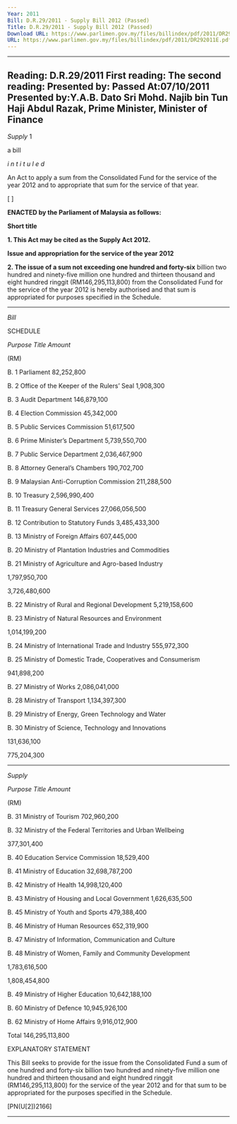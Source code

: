 ```yaml
---
Year: 2011
Bill: D.R.29/2011 - Supply Bill 2012 (Passed)
Title: D.R.29/2011 - Supply Bill 2012 (Passed)
Download URL: https://www.parlimen.gov.my/files/billindex/pdf/2011/DR292011E.pdf
URL: https://www.parlimen.gov.my/files/billindex/pdf/2011/DR292011E.pdf
---
```

---
Reading:
D.R.29/2011
First reading:
The second reading:
Presented by:
Passed At:07/10/2011
Presented by:Y.A.B. Dato Sri Mohd. Najib bin Tun Haji Abdul Razak, Prime Minister, Minister of Finance
---

_Supply_ 1

a bill

_i n t i t u l e d_

An Act to apply a sum from the Consolidated Fund for the service
of the year 2012 and to appropriate that sum for the service of
that year.

[ ]

**ENACTED by the Parliament of Malaysia as follows:**

**Short title**

**1. This Act may be cited as the Supply Act 2012.**

**Issue and appropriation for the service of the year 2012**

**2. The issue of a sum not exceeding one hundred and forty-six**
billion two hundred and ninety-five million one hundred and
thirteen thousand and eight hundred ringgit (RM146,295,113,800)
from the Consolidated Fund for the service of the year 2012
is hereby authorised and that sum is appropriated for purposes
specified in the Schedule.


-----

_Bill_

SCHEDULE

_Purpose_ _Title_ _Amount_

(RM)

B. 1 Parliament 82,252,800

B. 2 Office of the Keeper of the Rulers’ Seal 1,908,300

B. 3 Audit Department 146,879,100

B. 4 Election Commission 45,342,000

B. 5 Public Services Commission 51,617,500

B. 6 Prime Minister’s Department 5,739,550,700

B. 7 Public Service Department 2,036,467,900

B. 8 Attorney General’s Chambers 190,702,700

B. 9 Malaysian Anti-Corruption Commission 211,288,500

B. 10 Treasury 2,596,990,400

B. 11 Treasury General Services 27,066,056,500

B. 12 Contribution to Statutory Funds 3,485,433,300

B. 13 Ministry of Foreign Affairs 607,445,000


B. 20 Ministry of Plantation Industries and
Commodities

B. 21 Ministry of Agriculture and Agro-based
Industry


1,797,950,700

3,726,480,600


B. 22 Ministry of Rural and Regional Development 5,219,158,600


B. 23 Ministry of Natural Resources and
Environment


1,014,199,200


B. 24 Ministry of International Trade and Industry 555,972,300


B. 25 Ministry of Domestic Trade, Cooperatives and
Consumerism


941,898,200


B. 27 Ministry of Works 2,086,041,000

B. 28 Ministry of Transport 1,134,397,300


B. 29 Ministry of Energy, Green Technology and
Water

B. 30 Ministry of Science, Technology and
Innovations


131,636,100

775,204,300


-----

_Supply_

_Purpose_ _Title_ _Amount_

(RM)

B. 31 Ministry of Tourism 702,960,200


B. 32 Ministry of the Federal Territories and Urban
Wellbeing


377,301,400


B. 40 Education Service Commission 18,529,400

B. 41 Ministry of Education 32,698,787,200

B. 42 Ministry of Health 14,998,120,400

B. 43 Ministry of Housing and Local Government 1,626,635,500

B. 45 Ministry of Youth and Sports 479,388,400

B. 46 Ministry of Human Resources 652,319,900


B. 47 Ministry of Information, Communication and
Culture

B. 48 Ministry of Women, Family and Community
Development


1,783,616,500

1,808,454,800


B. 49 Ministry of Higher Education 10,642,188,100

B. 60 Ministry of Defence 10,945,926,100

B. 62 Ministry of Home Affairs 9,916,012,900

Total 146,295,113,800

EXPLANATORY STATEMENT

This Bill seeks to provide for the issue from the Consolidated Fund a sum of one
hundred and forty-six billion two hundred and ninety-five million one hundred and
thirteen thousand and eight hundred ringgit (RM146,295,113,800) for the service of
the year 2012 and for that sum to be appropriated for the purposes specified in the
Schedule.

[PN(U[2])2166]


-----

